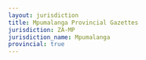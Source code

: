 ```yaml
---
layout: jurisdiction
title: Mpumalanga Provincial Gazettes
jurisdiction: ZA-MP
jurisdiction_name: Mpumalanga
provincial: true
---
```

